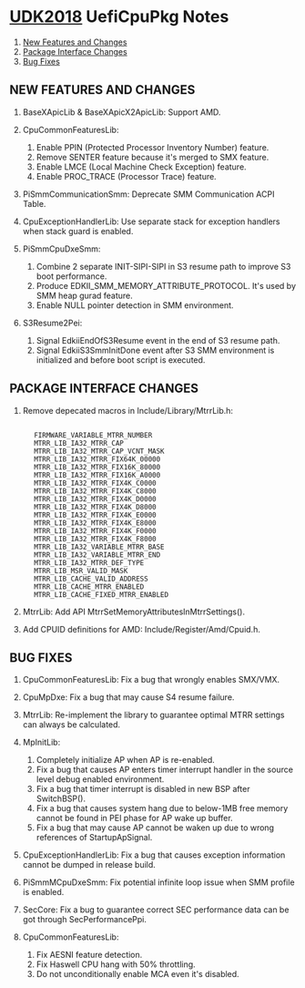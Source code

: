 # [UDK2018]( https://github.com/tianocore/tianocore.github.io/wiki/UDK2018) UefiCpuPkg  Notes

1. [New Features and Changes](#new-features-and-changes)
2. [Package Interface Changes](#package-interface-changes)
3. [Bug Fixes](#bug-fixes)


##                                               NEW FEATURES AND CHANGES
1.  BaseXApicLib & BaseXApicX2ApicLib: Support AMD.

2.  CpuCommonFeaturesLib:
     1) Enable PPIN (Protected Processor Inventory Number) feature.
     2) Remove SENTER feature because it's merged to SMX feature.
     3) Enable LMCE (Local Machine Check Exception) feature.
     4) Enable PROC_TRACE (Processor Trace) feature.

3.  PiSmmCommunicationSmm: Deprecate SMM Communication ACPI Table.

4.  CpuExceptionHandlerLib: Use separate stack for exception handlers when stack guard is enabled.

5.  PiSmmCpuDxeSmm:
     1) Combine 2 separate INIT-SIPI-SIPI in S3 resume path to improve S3 boot performance.
     2) Produce EDKII_SMM_MEMORY_ATTRIBUTE_PROTOCOL. It's used by SMM heap gurad feature.
     3) Enable NULL pointer detection in SMM environment.

6.  S3Resume2Pei:
     1) Signal EdkiiEndOfS3Resume event in the end of S3 resume path.
     2) Signal EdkiiS3SmmInitDone event after S3 SMM environment is initialized and before boot script is executed.

##                                             PACKAGE INTERFACE CHANGES
1.  Remove depecated macros in Include/Library/MtrrLib.h:
```

      FIRMWARE_VARIABLE_MTRR_NUMBER
      MTRR_LIB_IA32_MTRR_CAP
      MTRR_LIB_IA32_MTRR_CAP_VCNT_MASK
      MTRR_LIB_IA32_MTRR_FIX64K_00000
      MTRR_LIB_IA32_MTRR_FIX16K_80000
      MTRR_LIB_IA32_MTRR_FIX16K_A0000
      MTRR_LIB_IA32_MTRR_FIX4K_C0000
      MTRR_LIB_IA32_MTRR_FIX4K_C8000
      MTRR_LIB_IA32_MTRR_FIX4K_D0000
      MTRR_LIB_IA32_MTRR_FIX4K_D8000
      MTRR_LIB_IA32_MTRR_FIX4K_E0000
      MTRR_LIB_IA32_MTRR_FIX4K_E8000
      MTRR_LIB_IA32_MTRR_FIX4K_F0000
      MTRR_LIB_IA32_MTRR_FIX4K_F8000
      MTRR_LIB_IA32_VARIABLE_MTRR_BASE
      MTRR_LIB_IA32_VARIABLE_MTRR_END
      MTRR_LIB_IA32_MTRR_DEF_TYPE
      MTRR_LIB_MSR_VALID_MASK
      MTRR_LIB_CACHE_VALID_ADDRESS
      MTRR_LIB_CACHE_MTRR_ENABLED
      MTRR_LIB_CACHE_FIXED_MTRR_ENABLED
```

2.  MtrrLib: Add API MtrrSetMemoryAttributesInMtrrSettings().

3.  Add CPUID definitions for AMD: Include/Register/Amd/Cpuid.h.


##                                                       BUG FIXES

1.  CpuCommonFeaturesLib: Fix a bug that wrongly enables SMX/VMX.

2.  CpuMpDxe: Fix a bug that may cause S4 resume failure.

3.  MtrrLib: Re-implement the library to guarantee optimal MTRR settings can always be calculated.

4.  MpInitLib:
     1) Completely initialize AP when AP is re-enabled.
     2) Fix a bug that causes AP enters timer interrupt handler in the source level debug enabled environment.
     3) Fix a bug that timer interrupt is disabled in new BSP after SwitchBSP().
     4) Fix a bug that causes system hang due to below-1MB free memory cannot be found in PEI phase for AP wake up         buffer.
     5) Fix a bug that may cause AP cannot be waken up due to wrong references of StartupApSignal.

5.  CpuExceptionHandlerLib: Fix a bug that causes exception information cannot be dumped in release build.

6.  PiSmmMCpuDxeSmm: Fix potential infinite loop issue when SMM profile is enabled.

7.  SecCore: Fix a bug to guarantee correct SEC performance data can be got through SecPerformancePpi.

8.  CpuCommonFeaturesLib:
     1) Fix AESNI feature detection.
     2) Fix Haswell CPU hang with 50% throttling.
     3) Do not unconditionally enable MCA even it's disabled.

